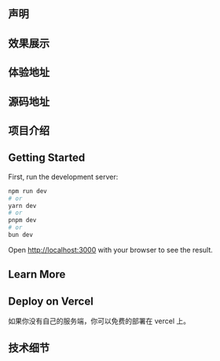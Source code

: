 

## 声明

## 效果展示

## 体验地址

## 源码地址


## 项目介绍

## Getting Started

First, run the development server:

```bash
npm run dev
# or
yarn dev
# or
pnpm dev
# or
bun dev
```

Open [http://localhost:3000](http://localhost:3000) with your browser to see the result.

## Learn More

## Deploy on Vercel
如果你没有自己的服务端，你可以免费的部署在 vercel 上。


## 技术细节
